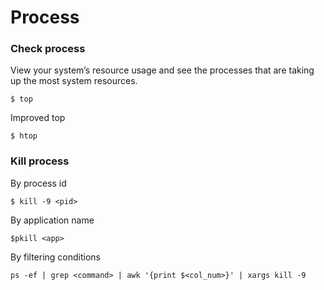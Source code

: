 # Process

### Check process
View your system’s resource usage and see the processes that are taking up the most system resources.
```
$ top
```

Improved top
```
$ htop
```

### Kill process
By process id
```
$ kill -9 <pid>
```

By application name
```
$pkill <app>
```

By filtering conditions
```
ps -ef | grep <command> | awk '{print $<col_num>}' | xargs kill -9 
```

